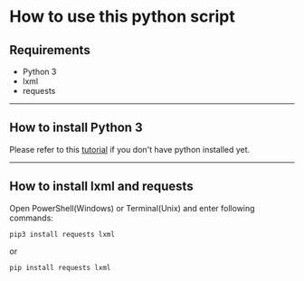 # How to use this python script
## Requirements
* Python 3
* lxml
* requests
---
## How to install Python 3
Please refer to this [tutorial](https://medium.com/@ChunYeung/%E7%B5%A6%E8%87%AA%E5%AD%B8%E8%80%85%E7%9A%84python%E6%95%99%E5%AD%B8-1-%E5%A6%82%E4%BD%95%E5%AE%89%E8%A3%9Dpython-126f8ce2f967) if you don't have python installed yet.

---
## How to install lxml and requests
Open PowerShell(Windows) or Terminal(Unix) and enter following commands:

```shell
pip3 install requests lxml
```
or
```shell
pip install requests lxml
```
